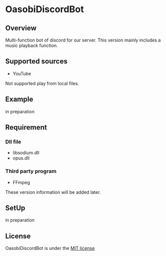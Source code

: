 # OasobiDiscordBot
## Overview
Multi-function bot of discord for our server.
This version mainly includes a music playback function.

## Supported sources
* YouTube

Not supported play from local files.

## Example
in preparation

## Requirement
### Dll file
* libsodium.dll
* opus.dll
### Third party program
* FFmpeg

These version information will be added later.

## SetUp
in preparation

## License
OasobiDiscordBot is under the [MIT license](LICENSE)

